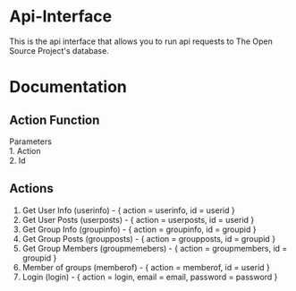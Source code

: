 Api-Interface
=============

This is the api interface that allows you to run api requests to The Open Source Project&#39;s database.

Documentation
=============

Action Function
-------------
Parameters<br />
	1. Action<br />
	2. Id


Actions
-------------
1. Get User Info (userinfo) - { action = userinfo, id = userid }
2. Get User Posts (userposts) - { action = userposts, id = userid }
3. Get Group Info (groupinfo) - { action = groupinfo, id = groupid }
4. Get Group Posts (groupposts) - { action = groupposts, id = groupid }
5. Get Group Members (groupmemebers) - { action = groupmembers, id = groupid }
6. Member of groups (memberof) - { action = memberof, id = userid }
7. Login (login) - { action = login, email = email, password = password } 
